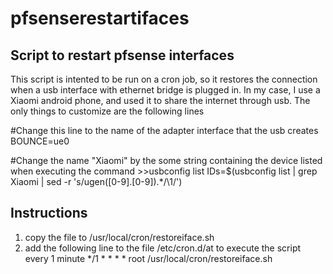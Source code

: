 # pfsenserestartifaces
Script to restart pfsense interfaces
------------------------------------

This script is intented to be run on a cron job, so it restores the connection when a usb interface with ethernet bridge is plugged in. In my case, I use a Xiaomi android phone, and used it to share the internet through usb. 
The only things to customize are the following lines

#Change this line to the name of the adapter interface that the usb creates
BOUNCE=ue0 

#Change the name "Xiaomi" by the some string containing the device listed when executing the command >>usbconfig list
IDs=$(usbconfig list | grep Xiaomi | sed -r 's/ugen([0-9]\.[0-9]).*/\1/')

Instructions
------------

1. copy the file to /usr/local/cron/restoreiface.sh
2. add the following line to the file /etc/cron.d/at to execute the script every 1 minute
  */1     *       *       *       *       root    /usr/local/cron/restoreiface.sh
  


